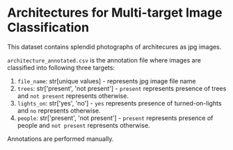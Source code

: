 # Architectures for Multi-target Image Classification

This dataset contains splendid photographs of architecures as jpg images.

`architecture_annotated.csv` is the annotation file where images are classified into following three targets:
1. `file_name`: str[unique values] - represents jpg image file name
2. `trees`: str['present', 'not present'] - `present` represents presence of trees and `not present` represents otherwise.
3. `lights_on`: str['yes', 'no'] - `yes` represents presence of turned-on-lights and `no` represents otherwise.
4. `people`: str['present', 'not present'] - `present` represents presence of people and `not present` represents otherwise.

Annotations are performed manually.

